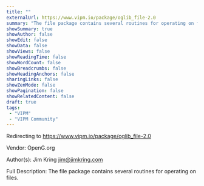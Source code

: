 ```yaml
---
title: ""
externalUrl: https://www.vipm.io/package/oglib_file-2.0
summary: "The file package contains several routines for operating on files.."
showSummary: true
showAuthor: false
showEdit: false
showData: false
showViews: false
showReadingTime: false
showWordCount: false
showBreadcrumbs: false
showHeadingAnchors: false
sharingLinks: false
showZenMode: false
showPagination: false
showRelatedContent: false
draft: true
tags:
 - "VIPM"
 - "VIPM Community"
---
```


Redirecting to https://www.vipm.io/package/oglib_file-2.0

Vendor: OpenG.org

Author(s): Jim Kring <jim@jimkring.com>
 
Full Description:
The file package contains several routines for operating on files.